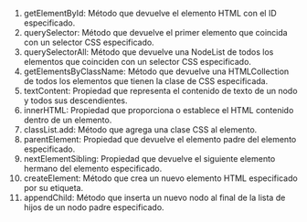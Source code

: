 1. getElementById: Método que devuelve el elemento HTML con el ID especificado.
2. querySelector: Método que devuelve el primer elemento que coincida con un selector CSS especificado.
3. querySelectorAll: Método que devuelve una NodeList de todos los elementos que coinciden con un selector CSS especificado.
4. getElementsByClassName: Método que devuelve una HTMLCollection de todos los elementos que tienen la clase de CSS especificada.
5. textContent: Propiedad que representa el contenido de texto de un nodo y todos sus descendientes.
6. innerHTML: Propiedad que proporciona o establece el HTML contenido dentro de un elemento.
7. classList.add: Método que agrega una clase CSS al elemento.
8. parentElement: Propiedad que devuelve el elemento padre del elemento especificado.
9. nextElementSibling: Propiedad que devuelve el siguiente elemento hermano del elemento especificado.
10. createElement: Método que crea un nuevo elemento HTML especificado por su etiqueta.
11. appendChild: Método que inserta un nuevo nodo al final de la lista de hijos de un nodo padre especificado.
